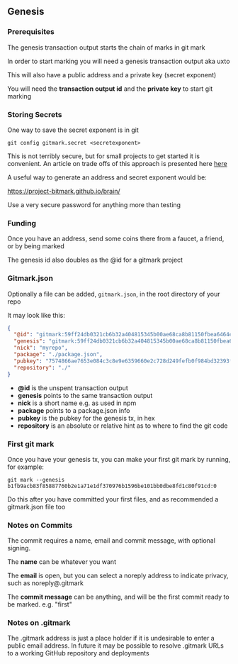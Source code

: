 ## Genesis

### Prerequisites 

The genesis transaction output starts the chain of marks in git mark

In order to start marking you will need a genesis transaction output aka uxto

This will also have a public address and a private key (secret exponent)

You will need the **transaction output id** and the **private key** to start git marking

### Storing Secrets

One way to save the secret exponent is in git

```
git config gitmark.secret <secretexponent>
```

This is not terribly secure, but for small projects to get started it is convenient.  An article on trade offs of this approach is presented here [here](https://withblue.ink/2021/05/07/storing-secrets-and-passwords-in-git-is-bad.html)

A useful way to generate an address and secret exponent would be:

https://project-bitmark.github.io/brain/

Use a very secure password for anything more than testing

### Funding

Once you have an address, send some coins there from a faucet, a friend, or by being marked

The genesis id also doubles as the @id for a gitmark project


### Gitmark.json

Optionally a file can be added, `gitmark.json`, in the root directory of your repo

It may look like this:

```JSON
{
  "@id": "gitmark:59ff24db0321cb6b32a404815345b00ae68ca8b81150fbea6464ee10557e0fae:1",
  "genesis": "gitmark:59ff24db0321cb6b32a404815345b00ae68ca8b81150fbea6464ee10557e0fae:1",
  "nick": "myrepo",
  "package": "./package.json",
  "pubkey": "7574866ae7653e084c3c8e9e6359660e2c728d249fefb0f984bd32393f2ac67f",
  "repository": "./"
}
```

- **@id** is the unspent transaction output
- **genesis** points to the same transaction output
- **nick** is a short name e.g. as used in npm
- **package** points to a package.json info
- **pubkey** is the pubkey for the genesis tx, in hex
- **repository** is an absolute or relative hint as to where to find the git code


### First git mark

Once you have your genesis tx, you can make your first git mark by running, for example:

```
git mark --genesis b1fb9acb83f85887760b2e1a71e1df370976b1596be101bb0dbe8fd1c80f91cd:0
```

Do this after you have committed your first files, and as recommended a gitmark.json file too


### Notes on Commits

The commit requires a name, email and commit message, with optional signing.

The **name** can be whatever you want

The **email** is open, but you can select a noreply address to indicate privacy, such as noreply@<genesis-hash>.gitmark
  
The **commit message** can be anything, and will be the first commit ready to be marked.  e.g. "first"

### Notes on .gitmark   

The .gitmark address is just a place holder if it is undesirable to enter a public email address.  In future it may be possible to resolve .gitmark URLs to a working GitHub repository and deployments
  
